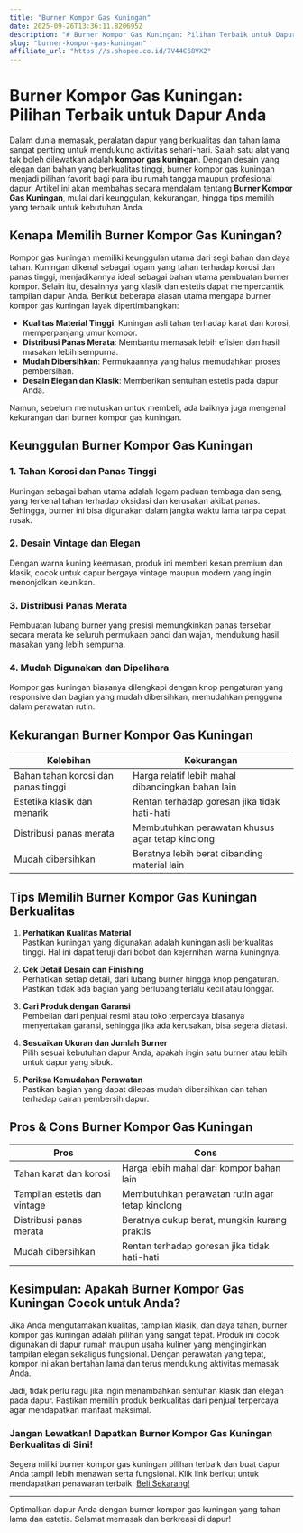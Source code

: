 ```yaml
---
title: "Burner Kompor Gas Kuningan"
date: 2025-09-26T13:36:11.820695Z
description: "# Burner Kompor Gas Kuningan: Pilihan Terbaik untuk Dapur Anda..."
slug: "burner-kompor-gas-kuningan"
affiliate_url: "https://s.shopee.co.id/7V44C68VX2"
---
```

# Burner Kompor Gas Kuningan: Pilihan Terbaik untuk Dapur Anda

Dalam dunia memasak, peralatan dapur yang berkualitas dan tahan lama sangat penting untuk mendukung aktivitas sehari-hari. Salah satu alat yang tak boleh dilewatkan adalah **kompor gas kuningan**. Dengan desain yang elegan dan bahan yang berkualitas tinggi, burner kompor gas kuningan menjadi pilihan favorit bagi para ibu rumah tangga maupun profesional dapur. Artikel ini akan membahas secara mendalam tentang **Burner Kompor Gas Kuningan**, mulai dari keunggulan, kekurangan, hingga tips memilih yang terbaik untuk kebutuhan Anda.

## Kenapa Memilih Burner Kompor Gas Kuningan?

Kompor gas kuningan memiliki keunggulan utama dari segi bahan dan daya tahan. Kuningan dikenal sebagai logam yang tahan terhadap korosi dan panas tinggi, menjadikannya ideal sebagai bahan utama pembuatan burner kompor. Selain itu, desainnya yang klasik dan estetis dapat mempercantik tampilan dapur Anda. Berikut beberapa alasan utama mengapa burner kompor gas kuningan layak dipertimbangkan:

- **Kualitas Material Tinggi**: Kuningan asli tahan terhadap karat dan korosi, memperpanjang umur kompor.
- **Distribusi Panas Merata**: Membantu memasak lebih efisien dan hasil masakan lebih sempurna.
- **Mudah Dibersihkan**: Permukaannya yang halus memudahkan proses pembersihan.
- **Desain Elegan dan Klasik**: Memberikan sentuhan estetis pada dapur Anda.

Namun, sebelum memutuskan untuk membeli, ada baiknya juga mengenal kekurangan dari burner kompor gas kuningan.

## Keunggulan Burner Kompor Gas Kuningan

### 1. Tahan Korosi dan Panas Tinggi

Kuningan sebagai bahan utama adalah logam paduan tembaga dan seng, yang terkenal tahan terhadap oksidasi dan kerusakan akibat panas. Sehingga, burner ini bisa digunakan dalam jangka waktu lama tanpa cepat rusak.

### 2. Desain Vintage dan Elegan

Dengan warna kuning keemasan, produk ini memberi kesan premium dan klasik, cocok untuk dapur bergaya vintage maupun modern yang ingin menonjolkan keunikan.

### 3. Distribusi Panas Merata

Pembuatan lubang burner yang presisi memungkinkan panas tersebar secara merata ke seluruh permukaan panci dan wajan, mendukung hasil masakan yang lebih sempurna.

### 4. Mudah Digunakan dan Dipelihara

Kompor gas kuningan biasanya dilengkapi dengan knop pengaturan yang responsive dan bagian yang mudah dibersihkan, memudahkan pengguna dalam perawatan rutin.

## Kekurangan Burner Kompor Gas Kuningan

| Kelebihan                                           | Kekurangan                                                  |
|------------------------------------------------------|--------------------------------------------------------------|
| Bahan tahan korosi dan panas tinggi                | Harga relatif lebih mahal dibandingkan bahan lain          |
| Estetika klasik dan menarik                        | Rentan terhadap goresan jika tidak hati-hati                |
| Distribusi panas merata                              | Membutuhkan perawatan khusus agar tetap kinclong           |
| Mudah dibersihkan                                  | Beratnya lebih berat dibanding material lain               |

## Tips Memilih Burner Kompor Gas Kuningan Berkualitas

1. **Perhatikan Kualitas Material**  
Pastikan kuningan yang digunakan adalah kuningan asli berkualitas tinggi. Hal ini dapat teruji dari bobot dan kejernihan warna kuningnya.

2. **Cek Detail Desain dan Finishing**  
Perhatikan setiap detail, dari lubang burner hingga knop pengaturan. Pastikan tidak ada bagian yang berlubang terlalu kecil atau longgar.

3. **Cari Produk dengan Garansi**  
Pembelian dari penjual resmi atau toko terpercaya biasanya menyertakan garansi, sehingga jika ada kerusakan, bisa segera diatasi.

4. **Sesuaikan Ukuran dan Jumlah Burner**  
Pilih sesuai kebutuhan dapur Anda, apakah ingin satu burner atau lebih untuk dapur yang sibuk.

5. **Periksa Kemudahan Perawatan**  
Pastikan bagian yang dapat dilepas mudah dibersihkan dan tahan terhadap cairan pembersih dapur.

## Pros & Cons Burner Kompor Gas Kuningan

| **Pros**                                          | **Cons**                                              |
|--------------------------------------------------|-------------------------------------------------------|
| Tahan karat dan korosi                         | Harga lebih mahal dari kompor bahan lain             |
| Tampilan estetis dan vintage                     | Membutuhkan perawatan rutin agar tetap kinclong     |
| Distribusi panas merata                          | Beratnya cukup berat, mungkin kurang praktis        |
| Mudah dibersihkan                               | Rentan terhadap goresan jika tidak hati-hati        |

## Kesimpulan: Apakah Burner Kompor Gas Kuningan Cocok untuk Anda?

Jika Anda mengutamakan kualitas, tampilan klasik, dan daya tahan, burner kompor gas kuningan adalah pilihan yang sangat tepat. Produk ini cocok digunakan di dapur rumah maupun usaha kuliner yang menginginkan tampilan elegan sekaligus fungsional. Dengan perawatan yang tepat, kompor ini akan bertahan lama dan terus mendukung aktivitas memasak Anda.

Jadi, tidak perlu ragu jika ingin menambahkan sentuhan klasik dan elegan pada dapur. Pastikan memilih produk berkualitas dari penjual terpercaya agar mendapatkan manfaat maksimal.

### Jangan Lewatkan! Dapatkan Burner Kompor Gas Kuningan Berkualitas di Sini!

Segera miliki burner kompor gas kuningan pilihan terbaik dan buat dapur Anda tampil lebih menawan serta fungsional. Klik link berikut untuk mendapatkan penawaran terbaik: [Beli Sekarang!](https://s.shopee.co.id/7V44C68VX2)

---

Optimalkan dapur Anda dengan burner kompor gas kuningan yang tahan lama dan estetis. Selamat memasak dan berkreasi di dapur!